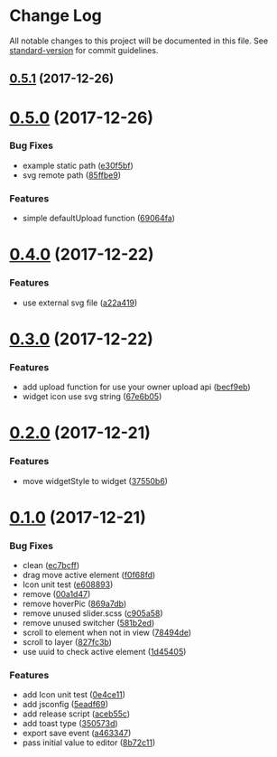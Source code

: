 # Change Log

All notable changes to this project will be documented in this file. See [standard-version](https://github.com/conventional-changelog/standard-version) for commit guidelines.

<a name="0.5.1"></a>
## [0.5.1](https://github.com/fireyy/vue-page-designer/compare/v0.5.0...v0.5.1) (2017-12-26)



<a name="0.5.0"></a>
# [0.5.0](https://github.com/fireyy/vue-page-designer/compare/v0.4.0...v0.5.0) (2017-12-26)


### Bug Fixes

* example static path ([e30f5bf](https://github.com/fireyy/vue-page-designer/commit/e30f5bf))
* svg remote path ([85ffbe9](https://github.com/fireyy/vue-page-designer/commit/85ffbe9))


### Features

* simple defaultUpload function ([69064fa](https://github.com/fireyy/vue-page-designer/commit/69064fa))



<a name="0.4.0"></a>
# [0.4.0](https://github.com/fireyy/vue-page-designer/compare/v0.3.0...v0.4.0) (2017-12-22)


### Features

* use external svg file ([a22a419](https://github.com/fireyy/vue-page-designer/commit/a22a419))



<a name="0.3.0"></a>
# [0.3.0](https://github.com/fireyy/vue-page-designer/compare/v0.2.0...v0.3.0) (2017-12-22)


### Features

* add upload function for use your owner upload api ([becf9eb](https://github.com/fireyy/vue-page-designer/commit/becf9eb))
* widget icon use svg string ([67e6b05](https://github.com/fireyy/vue-page-designer/commit/67e6b05))



<a name="0.2.0"></a>
# [0.2.0](https://github.com/fireyy/vue-page-designer/compare/v0.1.0...v0.2.0) (2017-12-21)


### Features

* move widgetStyle to widget ([37550b6](https://github.com/fireyy/vue-page-designer/commit/37550b6))



<a name="0.1.0"></a>
# [0.1.0](https://github.com/fireyy/vue-page-designer/compare/v0.0.1...v0.1.0) (2017-12-21)


### Bug Fixes

* clean ([ec7bcff](https://github.com/fireyy/vue-page-designer/commit/ec7bcff))
* drag move active element ([f0f68fd](https://github.com/fireyy/vue-page-designer/commit/f0f68fd))
* Icon unit test ([e608893](https://github.com/fireyy/vue-page-designer/commit/e608893))
* remove ([00a1d47](https://github.com/fireyy/vue-page-designer/commit/00a1d47))
* remove hoverPic ([869a7db](https://github.com/fireyy/vue-page-designer/commit/869a7db))
* remove unused slider.scss ([c905a58](https://github.com/fireyy/vue-page-designer/commit/c905a58))
* remove unused switcher ([581b2ed](https://github.com/fireyy/vue-page-designer/commit/581b2ed))
* scroll to element when not in view ([78494de](https://github.com/fireyy/vue-page-designer/commit/78494de))
* scroll to layer ([827fc3b](https://github.com/fireyy/vue-page-designer/commit/827fc3b))
* use uuid to check active element ([1d45405](https://github.com/fireyy/vue-page-designer/commit/1d45405))


### Features

* add Icon unit test ([0e4ce11](https://github.com/fireyy/vue-page-designer/commit/0e4ce11))
* add jsconfig ([5eadf69](https://github.com/fireyy/vue-page-designer/commit/5eadf69))
* add release script ([aceb55c](https://github.com/fireyy/vue-page-designer/commit/aceb55c))
* add toast type ([350573d](https://github.com/fireyy/vue-page-designer/commit/350573d))
* export save event ([a463347](https://github.com/fireyy/vue-page-designer/commit/a463347))
* pass initial value to editor ([8b72c11](https://github.com/fireyy/vue-page-designer/commit/8b72c11))
